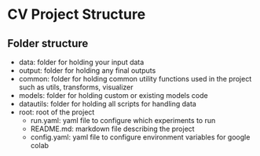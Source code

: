 # CV Project Structure

## Folder structure

- data: folder for holding your input data
- output: folder for holding any final outputs
- common: folder for holding common utility functions used in the project such as utils, transforms, visualizer
- models: folder for holding custom or existing models code
- datautils: folder for holding all scripts for handling data
- root: root of the project
    - run.yaml: yaml file to configure which experiments to run
    - README.md: markdown file describing the project
    - config.yaml: yaml file to configure environment variables for google colab
